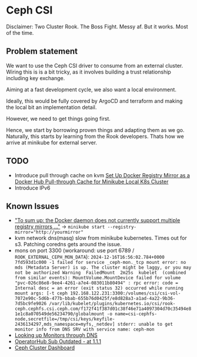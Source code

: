 # Ceph CSI

Disclaimer: Two Cluster Rook. The Boss Fight. Messy af. But it works. Most of the time.

## Problem statement

We want to use the Ceph CSI driver to consume from an external cluster. Wiring this is is a bit tricky, as it involves building a trust relationship including key exchange.

Aiming at a fast development cycle, we also want a local environment.

Ideally, this would be fully covered by ArgoCD and terraform and making the local bit an implementation detail.

However, we need to get things going first.

Hence, we start by borrowing proven things and adapting them as we go. Naturally, this starts by learning from the Rook developers. Thats how we arrive at minikube for external server.

## TODO

- Introduce pull through cache on kvm [Set Up Docker Registry Mirror as a Docker Hub Pull-through Cache for Minikube Local K8s Cluster](https://itnext.io/set-up-docker-registry-mirror-as-a-docker-hub-pull-through-cache-for-minikube-local-k8s-cluster-1874ade89341)
- Introduce IPv6

## Known Issues

- ["To sum up: the Docker daemon does not currently support multiple registry mirrors ..."](https://blog.alexellis.io/how-to-configure-multiple-docker-registry-mirrors/) -> `minikube start --registry-mirror="http://yourmirror"`
- kvm network dns(masq) slow from minikube kubernetes. Times out for s3.
  Patching coredns gets around the issue.
- mons on port 3300 (workaround: use port 6789 / `ROOK_EXTERNAL_CEPH_MON_DATA`): `2024-12-16T16:56:02.784+0000 7fd593d1c000 -1 failed for service _ceph-mon._tcp
mount error: no mds (Metadata Server) is up. The cluster might be laggy, or you may not be authorized
  Warning  FailedMount  2m25s  kubelet  (combined from similar events): MountVolume.MountDevice failed for volume "pvc-026c86e8-9ee4-4261-a7e4-083011b80494" : rpc error: code = Internal desc = an error (exit status 32) occurred while running mount args: [-t ceph 192.168.122.231:3300:/volumes/csi/csi-vol-7072e90c-5d6b-477b-bbab-655b76d0425f/e8d828a3-a1ad-4a22-9b36-7d5bc9fe9026 /var/lib/kubelet/plugins/kubernetes.io/csi/rook-ceph.cephfs.csi.ceph.com/f172f41f387d01c38f46e71a4097304d70c35494e81e1c8a070549de56234790/globalmount -o name=csi-cephfs-node,secretfile=/tmp/csi/keys/keyfile-2436134297,mds_namespace=myfs,_netdev] stderr: unable to get monitor info from DNS SRV with service name: ceph-mon`
- [Looking up Monitors through DNS](https://docs.ceph.com/en/latest/rados/configuration/mon-lookup-dns/)
- [OperatorHub Sub Outdated - at 1.1.1](https://operatorhub.io/operator/rook-ceph)
- [Ceph Cluster Dashboard](https://grafana.com/grafana/dashboards/2842-ceph-cluster/)
